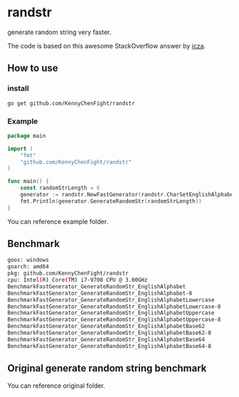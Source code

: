 # randstr
generate random string very faster.

The code is based on this awesome StackOverflow answer by [icza](https://stackoverflow.com/questions/22892120/how-to-generate-a-random-string-of-a-fixed-length-in-go).

## How to use
### install
`go get github.com/KennyChenFight/randstr`
### Example
```go
package main

import (
	"fmt"
	"github.com/KennyChenFight/randstr"
)

func main() {
	const randomStrLength = 6
	generator := randstr.NewFastGenerator(randstr.CharSetEnglishAlphabet)
	fmt.Println(generator.GenerateRandomStr(randomStrLength))
}
```
You can reference example folder.

## Benchmark
```bash
goos: windows
goarch: amd64
pkg: github.com/KennyChenFight/randstr
cpu: Intel(R) Core(TM) i7-9700 CPU @ 3.00GHz
BenchmarkFastGenerator_GenerateRandomStr_EnglishAlphabet
BenchmarkFastGenerator_GenerateRandomStr_EnglishAlphabet-8              27867314                42.19 ns/op            1 allocs/op
BenchmarkFastGenerator_GenerateRandomStr_EnglishAlphabetLowercase
BenchmarkFastGenerator_GenerateRandomStr_EnglishAlphabetLowercase-8     29626336                41.15 ns/op            1 allocs/op
BenchmarkFastGenerator_GenerateRandomStr_EnglishAlphabetUppercase
BenchmarkFastGenerator_GenerateRandomStr_EnglishAlphabetUppercase-8     29051328                42.44 ns/op            1 allocs/op
BenchmarkFastGenerator_GenerateRandomStr_EnglishAlphabetBase62
BenchmarkFastGenerator_GenerateRandomStr_EnglishAlphabetBase62-8        41708664                29.78 ns/op            1 allocs/op
BenchmarkFastGenerator_GenerateRandomStr_EnglishAlphabetBase64
BenchmarkFastGenerator_GenerateRandomStr_EnglishAlphabetBase64-8        14275873                86.11 ns/op            1 allocs/op
```

## Original generate random string benchmark
You can reference original folder.
